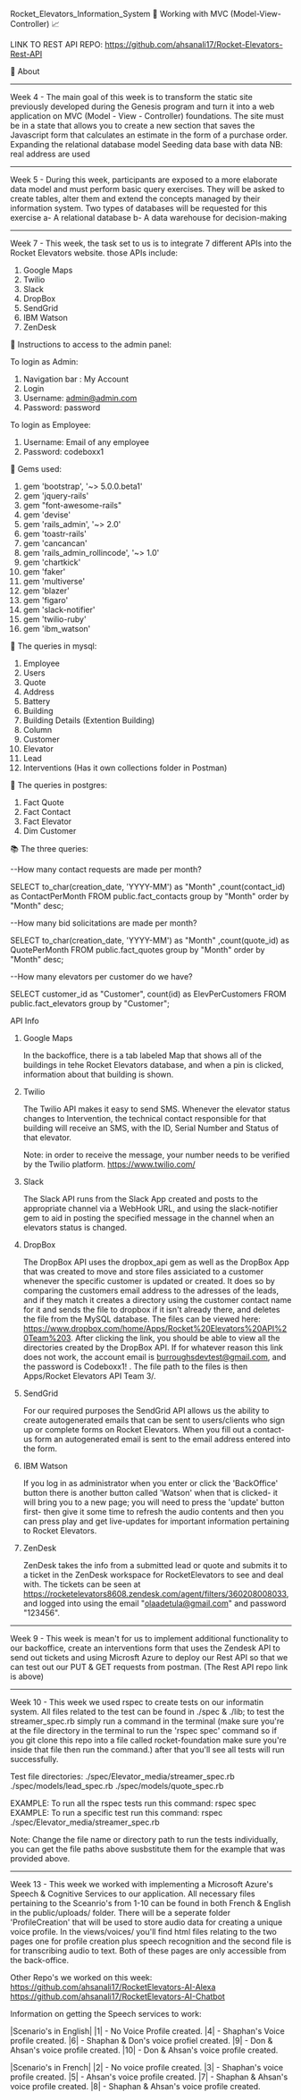 Rocket_Elevators_Information_System
🚀	Working with MVC (Model-View-Controller)	📈

LINK TO REST API REPO: https://github.com/ahsanali17/Rocket-Elevators-Rest-API
 
🎯 About
__________________________________________________________________________________________________________________________________________
Week 4 - The main goal of this week is to transform the static site previously developed during the Genesis program and turn it into a web application on MVC (Model - View - Controller) foundations. The site must be in a state that allows you to create a new section that saves the Javascript form that calculates an estimate in the form of a purchase order.
Expanding the relational database model
Seeding data base with data NB: real address are used

__________________________________________________________________________________________________________________________________________
Week 5 - During this week, participants are exposed to a more elaborate data model and must perform basic query exercises. They will be asked to create tables, alter them and extend the concepts managed by their information system.
Two types of databases will be requested for this exercise
a- A relational database
b- A data warehouse for decision-making

______________________________________________________________________
Week 7 - This week, the task set to us is to integrate 7 different APIs into the Rocket Elevators website. those APIs include:
1. Google Maps
2. Twilio
3. Slack
4. DropBox
5. SendGrid
6. IBM Watson
7. ZenDesk 

📌 Instructions to access to the admin panel:

To login as Admin:
1. Navigation bar : My Account
2. Login
3. Username: admin@admin.com
4. Password: password

To login as Employee:
1. Username: Email of any employee
2. Password: codeboxx1
 
 
📌 Gems used:
1. gem 'bootstrap', '~> 5.0.0.beta1'
2. gem 'jquery-rails'
3. gem "font-awesome-rails"
4. gem 'devise'
5. gem 'rails_admin', '~> 2.0'
6. gem 'toastr-rails'
7. gem 'cancancan'
8. gem 'rails_admin_rollincode', '~> 1.0'
9. gem 'chartkick'
10. gem 'faker'
11. gem 'multiverse'
12. gem 'blazer'
13. gem 'figaro'
14. gem 'slack-notifier'
15. gem 'twilio-ruby'
16. gem 'ibm_watson'


📌 The queries in mysql:
1. Employee
2. Users
3. Quote
4. Address
5. Battery
6. Building
7. Building Details (Extention Building)
8. Column
9. Customer
10. Elevator
11. Lead
12. Interventions (Has it own collections folder in Postman)

📌 The queries in postgres:
1. Fact Quote
2. Fact Contact
3. Fact Elevator
4. Dim Customer


📚 The three queries:

--How many contact requests are made per month?

SELECT to_char(creation_date, 'YYYY-MM') as "Month"
      ,count(contact_id) as ContactPerMonth
  FROM public.fact_contacts
 group by "Month"
 order by "Month" desc;

--How many bid solicitations are made per month?

SELECT to_char(creation_date, 'YYYY-MM') as "Month"
      ,count(quote_id) as QuotePerMonth
  FROM public.fact_quotes
 group by "Month"
 order by "Month" desc;

--How many elevators per customer do we have?

 SELECT customer_id as "Customer", count(id) as ElevPerCustomers
  FROM public.fact_elevators
 group by "Customer";

API Info

1. Google Maps

    In the backoffice, there is a tab labeled Map that shows all of the buildings in tehe Rocket Elevators database, and when a pin is clicked, information about that building is shown.

2. Twilio

    The Twilio API makes it easy to send SMS.
    Whenever the elevator status changes to Intervention, the technical contact responsible for that building will receive an SMS, with the ID, Serial Number and Status of that elevator.

    Note: in order to receive the message, your number needs to be verified by the Twilio platform.
    https://www.twilio.com/
    

3. Slack

    The Slack API runs from the Slack App created and posts to the appropriate channel via a WebHook URL, and using the slack-notifier gem to aid in posting the specified message in the channel when an elevators status is changed.

4. DropBox

    The DropBox API uses the dropbox_api gem as well as the DropBox App that was created to move and store files assiciated to a customer whenever the specific customer is updated or created. It does so by comparing the customers email address to the adresses of the leads, and if they match it creates a directory using the customer contact name for it and sends the file to dropbox if it isn't already there, and deletes the file from the MySQL database. The files can be viewed here: https://www.dropbox.com/home/Apps/Rocket%20Elevators%20API%20Team%203. After clicking the link, you should be able to view all the directories created by the DropBox API. If for whatever reason this link does not work, the account email is burroughsdevtest@gmail.com, and the password is Codeboxx1! . The file path to the files is then Apps/Rocket Elevators API Team 3/.

5. SendGrid

    For our required purposes the SendGrid API allows us the ability to create autogenerated emails that can be sent to users/clients who sign up or complete forms on Rocket Elevators. When you fill out a contact-us form an autogenerated email is sent to the email address entered into the form.   

6. IBM Watson
    
    If you log in as administrator when you enter or click the 'BackOffice' button there is another button called 'Watson' when that is clicked- it will bring you to a new page; you will need to press the 'update' button first- then give it some time to refresh the audio contents and then you can press play and get live-updates for important information pertaining to Rocket Elevators.

7. ZenDesk

    ZenDesk takes the info from a submitted lead or quote and submits it to a ticket in the ZenDesk workspace for RocketElevators to see and deal with. The tickets can be seen at https://rocketelevators8608.zendesk.com/agent/filters/360208008033, and logged into using the email "olaadetula@gmail.com" and password "123456".

__________________________________________________________________________________________________________________________________________
Week 9 - This week is mean't for us to implement additional functionality to our backoffice, create an interventions form that uses the Zendesk API to send out tickets and using Microsft Azure to deploy our Rest API so that we can test out our PUT & GET requests from postman. (The Rest API repo link is above)  
 
__________________________________________________________________________________________________________________________________________
Week 10 - This week we used rspec to create tests on our informatin system. All files related to the test can be found in ./spec & ./lib; to test the streamer_spec.rb simply run a command in the terminal (make sure you're at the file directory in the terminal to run the 'rspec spec' command so if you git clone this repo into a file called rocket-foundation make sure you're inside that file then run the command.) after that you'll see all tests will run successfully.

Test file directories:
./spec/Elevator_media/streamer_spec.rb
./spec/models/lead_spec.rb
./spec/models/quote_spec.rb

EXAMPLE: To run all the rspec tests run this command: rspec spec
EXAMPLE: To run a specific test run this command: rspec ./spec/Elevator_media/streamer_spec.rb

Note: Change the file name or directory path to run the tests individually, you can get the file paths above susbstitute them for the example that was provided above.  

__________________________________________________________________________________________________________________________________________
Week 13 - This week we worked with implementing a Microsoft Azure's Speech & Cognitive Services to our application. All necessary files pertaining to the Sceanrio's from 1-10 can be found in both French & English in the public/uploads/ folder. There will be a seperate folder 'ProfileCreation' that will be used to store audio data for creating a unique voice profile. In the views/voices/ you'll find html files relating to the two pages one for profile creation plus speech recognition and the second file is for transcribing audio to text. Both of these pages are only accessible from the back-office. 

Other Repo's we worked on this week:
https://github.com/ahsanali17/RocketElevators-AI-Alexa
https://github.com/ahsanali17/RocketElevators-AI-Chatbot

Information on getting the Speech services to work:
 
|Scenario's in English|
|1| - No Voice Profile created.
|4| - Shaphan's Voice profile created.
|6| - Shaphan & Don's voice profiel created. 
|9| - Don & Ahsan's voice profile created.
|10| - Don & Ahsan's voice profile created.

|Scenario's in French|
|2| - No voice profile created.
|3| - Shaphan's voice profile created.
|5| - Ahsan's voice profile created.
|7| - Shaphan & Ahsan's voice profile created.
|8| - Shaphan & Ahsan's voice profile created.
